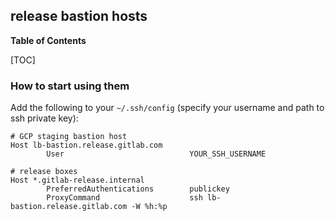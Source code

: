 ## release bastion hosts

**Table of Contents**

[TOC]

### How to start using them

Add the following to your `~/.ssh/config` (specify your username and path to ssh private key):

```
# GCP staging bastion host
Host lb-bastion.release.gitlab.com
        User                            YOUR_SSH_USERNAME

# release boxes
Host *.gitlab-release.internal
        PreferredAuthentications        publickey
        ProxyCommand                    ssh lb-bastion.release.gitlab.com -W %h:%p
```
